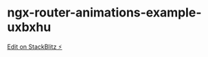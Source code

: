 # ngx-router-animations-example-uxbxhu

[Edit on StackBlitz ⚡️](https://stackblitz.com/edit/ngx-router-animations-example-uxbxhu)